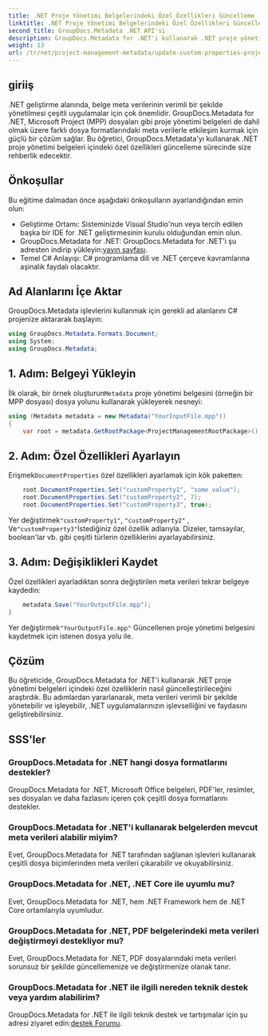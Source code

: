 ```yaml
---
title: .NET Proje Yönetimi Belgelerindeki Özel Özellikleri Güncelleme
linktitle: .NET Proje Yönetimi Belgelerindeki Özel Özellikleri Güncelleme
second_title: GroupDocs.Metadata .NET API'si
description: GroupDocs.Metadata for .NET'i kullanarak .NET proje yönetimi belgelerindeki özel özellikleri nasıl güncelleyeceğinizi öğrenin. Uygulamalarınızda meta veri yönetimini geliştirin.
weight: 13
url: /tr/net/project-management-metadata/update-custom-properties-project-management-documents/
---
```

## giriiş
.NET geliştirme alanında, belge meta verilerinin verimli bir şekilde yönetilmesi çeşitli uygulamalar için çok önemlidir. GroupDocs.Metadata for .NET, Microsoft Project (MPP) dosyaları gibi proje yönetimi belgeleri de dahil olmak üzere farklı dosya formatlarındaki meta verilerle etkileşim kurmak için güçlü bir çözüm sağlar. Bu öğretici, GroupDocs.Metadata'yı kullanarak .NET proje yönetimi belgeleri içindeki özel özellikleri güncelleme sürecinde size rehberlik edecektir.
## Önkoşullar
Bu eğitime dalmadan önce aşağıdaki önkoşulların ayarlandığından emin olun:
- Geliştirme Ortamı: Sisteminizde Visual Studio'nun veya tercih edilen başka bir IDE for .NET geliştirmesinin kurulu olduğundan emin olun.
-  GroupDocs.Metadata for .NET: GroupDocs.Metadata for .NET'i şu adresten indirip yükleyin:[yayın sayfası](https://releases.groupdocs.com/metadata/net/).
- Temel C# Anlayışı: C# programlama dili ve .NET çerçeve kavramlarına aşinalık faydalı olacaktır.

## Ad Alanlarını İçe Aktar
GroupDocs.Metadata işlevlerini kullanmak için gerekli ad alanlarını C# projenize aktararak başlayın:
```csharp
using GroupDocs.Metadata.Formats.Document;
using System;
using GroupDocs.Metadata;
```
## 1. Adım: Belgeyi Yükleyin
 İlk olarak, bir örnek oluşturun`Metadata` proje yönetimi belgesini (örneğin bir MPP dosyası) dosya yolunu kullanarak yükleyerek nesneyi:
```csharp
using (Metadata metadata = new Metadata("YourInputFile.mpp"))
{
    var root = metadata.GetRootPackage<ProjectManagementRootPackage>();
```
## 2. Adım: Özel Özellikleri Ayarlayın
 Erişmek`DocumentProperties` özel özellikleri ayarlamak için kök paketten:
```csharp
    root.DocumentProperties.Set("customProperty1", "some value");
    root.DocumentProperties.Set("customProperty2", 7);
    root.DocumentProperties.Set("customProperty3", true);
```
 Yer değiştirmek`"customProperty1"`, `"customProperty2"` , Ve`"customProperty3"`İstediğiniz özel özellik adlarıyla. Dizeler, tamsayılar, boolean'lar vb. gibi çeşitli türlerin özelliklerini ayarlayabilirsiniz.
## 3. Adım: Değişiklikleri Kaydet
Özel özellikleri ayarladıktan sonra değiştirilen meta verileri tekrar belgeye kaydedin:
```csharp
    metadata.Save("YourOutputFile.mpp");
}
```
 Yer değiştirmek`"YourOutputFile.mpp"` Güncellenen proje yönetimi belgesini kaydetmek için istenen dosya yolu ile.

## Çözüm
Bu öğreticide, GroupDocs.Metadata for .NET'i kullanarak .NET proje yönetimi belgeleri içindeki özel özelliklerin nasıl güncelleştirileceğini araştırdık. Bu adımlardan yararlanarak, meta verileri verimli bir şekilde yönetebilir ve işleyebilir, .NET uygulamalarınızın işlevselliğini ve faydasını geliştirebilirsiniz.

## SSS'ler
### GroupDocs.Metadata for .NET hangi dosya formatlarını destekler?
GroupDocs.Metadata for .NET, Microsoft Office belgeleri, PDF'ler, resimler, ses dosyaları ve daha fazlasını içeren çok çeşitli dosya formatlarını destekler.
### GroupDocs.Metadata for .NET'i kullanarak belgelerden mevcut meta verileri alabilir miyim?
Evet, GroupDocs.Metadata for .NET tarafından sağlanan işlevleri kullanarak çeşitli dosya biçimlerinden meta verileri çıkarabilir ve okuyabilirsiniz.
### GroupDocs.Metadata for .NET, .NET Core ile uyumlu mu?
Evet, GroupDocs.Metadata for .NET, hem .NET Framework hem de .NET Core ortamlarıyla uyumludur.
### GroupDocs.Metadata for .NET, PDF belgelerindeki meta verileri değiştirmeyi destekliyor mu?
Evet, GroupDocs.Metadata for .NET, PDF dosyalarındaki meta verileri sorunsuz bir şekilde güncellemenize ve değiştirmenize olanak tanır.
### GroupDocs.Metadata for .NET ile ilgili nereden teknik destek veya yardım alabilirim?
 GroupDocs.Metadata for .NET ile ilgili teknik destek ve tartışmalar için şu adresi ziyaret edin:[destek Forumu](https://forum.groupdocs.com/c/metadata/14).